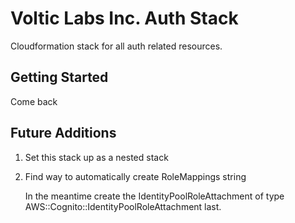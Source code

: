 # Voltic Labs Inc. Auth Stack

Cloudformation stack for all auth related resources.

## Getting Started
Come back

## Future Additions
1. Set this stack up as a nested stack

2. Find way to automatically create RoleMappings string
    
    In the meantime create the IdentityPoolRoleAttachment of type AWS::Cognito::IdentityPoolRoleAttachment last.